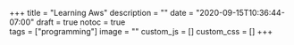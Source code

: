 +++
title = "Learning Aws"
description = ""
date = "2020-09-15T10:36:44-07:00"
draft = true
notoc = true  
tags = ["programming"]
image = ""
custom_js = []
custom_css = []
+++


<!--more-->